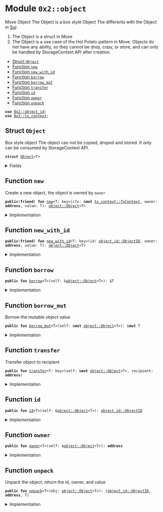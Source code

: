 
<a name="0x2_object"></a>

# Module `0x2::object`

Move Object
The Object is a box style Object
The differents with the Object in [Sui](https://github.com/MystenLabs/sui/blob/598f106ef5fbdfbe1b644236f0caf46c94f4d1b7/crates/sui-framework/sources/object.move#L75):
1. The Object is a struct in Move
2. The Object is a use case of the Hot Potato pattern in Move. Objects do not have any ability, so they cannot be drop, copy, or store, and can only be handled by StorageContext API after creation.


-  [Struct `Object`](#0x2_object_Object)
-  [Function `new`](#0x2_object_new)
-  [Function `new_with_id`](#0x2_object_new_with_id)
-  [Function `borrow`](#0x2_object_borrow)
-  [Function `borrow_mut`](#0x2_object_borrow_mut)
-  [Function `transfer`](#0x2_object_transfer)
-  [Function `id`](#0x2_object_id)
-  [Function `owner`](#0x2_object_owner)
-  [Function `unpack`](#0x2_object_unpack)


<pre><code><b>use</b> <a href="object_id.md#0x2_object_id">0x2::object_id</a>;
<b>use</b> <a href="tx_context.md#0x2_tx_context">0x2::tx_context</a>;
</code></pre>



<a name="0x2_object_Object"></a>

## Struct `Object`

Box style object
The object can not be copied, droped and stored. It only can be consumed by StorageContext API.


<pre><code><b>struct</b> <a href="object.md#0x2_object_Object">Object</a>&lt;T&gt;
</code></pre>



<details>
<summary>Fields</summary>


<dl>
<dt>
<code>id: <a href="object_id.md#0x2_object_id_ObjectID">object_id::ObjectID</a></code>
</dt>
<dd>

</dd>
<dt>
<code>owner: <b>address</b></code>
</dt>
<dd>

</dd>
<dt>
<code>value: T</code>
</dt>
<dd>

</dd>
</dl>


</details>

<a name="0x2_object_new"></a>

## Function `new`

Create a new object, the object is owned by <code>owner</code>


<pre><code><b>public</b>(<b>friend</b>) <b>fun</b> <a href="object.md#0x2_object_new">new</a>&lt;T: key&gt;(ctx: &<b>mut</b> <a href="tx_context.md#0x2_tx_context_TxContext">tx_context::TxContext</a>, owner: <b>address</b>, value: T): <a href="object.md#0x2_object_Object">object::Object</a>&lt;T&gt;
</code></pre>



<details>
<summary>Implementation</summary>


<pre><code><b>public</b>(<b>friend</b>) <b>fun</b> <a href="object.md#0x2_object_new">new</a>&lt;T: key&gt;(ctx: &<b>mut</b> TxContext, owner: <b>address</b>, value: T): <a href="object.md#0x2_object_Object">Object</a>&lt;T&gt; {
    <b>let</b> id = <a href="tx_context.md#0x2_tx_context_fresh_object_id">tx_context::fresh_object_id</a>(ctx);
    <a href="object.md#0x2_object_Object">Object</a>&lt;T&gt;{id, value, owner}
}
</code></pre>



</details>

<a name="0x2_object_new_with_id"></a>

## Function `new_with_id`



<pre><code><b>public</b>(<b>friend</b>) <b>fun</b> <a href="object.md#0x2_object_new_with_id">new_with_id</a>&lt;T: key&gt;(id: <a href="object_id.md#0x2_object_id_ObjectID">object_id::ObjectID</a>, owner: <b>address</b>, value: T): <a href="object.md#0x2_object_Object">object::Object</a>&lt;T&gt;
</code></pre>



<details>
<summary>Implementation</summary>


<pre><code><b>public</b>(<b>friend</b>) <b>fun</b> <a href="object.md#0x2_object_new_with_id">new_with_id</a>&lt;T: key&gt;(id: ObjectID, owner: <b>address</b>, value: T): <a href="object.md#0x2_object_Object">Object</a>&lt;T&gt; {
    <a href="object.md#0x2_object_Object">Object</a>&lt;T&gt;{id, owner, value}
}
</code></pre>



</details>

<a name="0x2_object_borrow"></a>

## Function `borrow`



<pre><code><b>public</b> <b>fun</b> <a href="object.md#0x2_object_borrow">borrow</a>&lt;T&gt;(self: &<a href="object.md#0x2_object_Object">object::Object</a>&lt;T&gt;): &T
</code></pre>



<details>
<summary>Implementation</summary>


<pre><code><b>public</b> <b>fun</b> <a href="object.md#0x2_object_borrow">borrow</a>&lt;T&gt;(self: &<a href="object.md#0x2_object_Object">Object</a>&lt;T&gt;): &T {
    &self.value
}
</code></pre>



</details>

<a name="0x2_object_borrow_mut"></a>

## Function `borrow_mut`

Borrow the mutable object value


<pre><code><b>public</b> <b>fun</b> <a href="object.md#0x2_object_borrow_mut">borrow_mut</a>&lt;T&gt;(self: &<b>mut</b> <a href="object.md#0x2_object_Object">object::Object</a>&lt;T&gt;): &<b>mut</b> T
</code></pre>



<details>
<summary>Implementation</summary>


<pre><code><b>public</b> <b>fun</b> <a href="object.md#0x2_object_borrow_mut">borrow_mut</a>&lt;T&gt;(self: &<b>mut</b> <a href="object.md#0x2_object_Object">Object</a>&lt;T&gt;): &<b>mut</b> T {
    &<b>mut</b> self.value
}
</code></pre>



</details>

<a name="0x2_object_transfer"></a>

## Function `transfer`

Transfer object to recipient


<pre><code><b>public</b> <b>fun</b> <a href="object.md#0x2_object_transfer">transfer</a>&lt;T: key&gt;(self: &<b>mut</b> <a href="object.md#0x2_object_Object">object::Object</a>&lt;T&gt;, recipient: <b>address</b>)
</code></pre>



<details>
<summary>Implementation</summary>


<pre><code><b>public</b> <b>fun</b> <a href="object.md#0x2_object_transfer">transfer</a>&lt;T: key&gt;(self: &<b>mut</b> <a href="object.md#0x2_object_Object">Object</a>&lt;T&gt;, recipient: <b>address</b>) {
    self.owner = recipient;
}
</code></pre>



</details>

<a name="0x2_object_id"></a>

## Function `id`



<pre><code><b>public</b> <b>fun</b> <a href="object.md#0x2_object_id">id</a>&lt;T&gt;(self: &<a href="object.md#0x2_object_Object">object::Object</a>&lt;T&gt;): <a href="object_id.md#0x2_object_id_ObjectID">object_id::ObjectID</a>
</code></pre>



<details>
<summary>Implementation</summary>


<pre><code><b>public</b> <b>fun</b> <a href="object.md#0x2_object_id">id</a>&lt;T&gt;(self: &<a href="object.md#0x2_object_Object">Object</a>&lt;T&gt;): ObjectID {
    self.id
}
</code></pre>



</details>

<a name="0x2_object_owner"></a>

## Function `owner`



<pre><code><b>public</b> <b>fun</b> <a href="object.md#0x2_object_owner">owner</a>&lt;T&gt;(self: &<a href="object.md#0x2_object_Object">object::Object</a>&lt;T&gt;): <b>address</b>
</code></pre>



<details>
<summary>Implementation</summary>


<pre><code><b>public</b> <b>fun</b> <a href="object.md#0x2_object_owner">owner</a>&lt;T&gt;(self: &<a href="object.md#0x2_object_Object">Object</a>&lt;T&gt;): <b>address</b> {
    self.owner
}
</code></pre>



</details>

<a name="0x2_object_unpack"></a>

## Function `unpack`

Unpack the object, return the id, owner, and value


<pre><code><b>public</b> <b>fun</b> <a href="object.md#0x2_object_unpack">unpack</a>&lt;T&gt;(obj: <a href="object.md#0x2_object_Object">object::Object</a>&lt;T&gt;): (<a href="object_id.md#0x2_object_id_ObjectID">object_id::ObjectID</a>, <b>address</b>, T)
</code></pre>



<details>
<summary>Implementation</summary>


<pre><code><b>public</b> <b>fun</b> <a href="object.md#0x2_object_unpack">unpack</a>&lt;T&gt;(obj: <a href="object.md#0x2_object_Object">Object</a>&lt;T&gt;): (ObjectID, <b>address</b>, T) {
    <b>let</b> <a href="object.md#0x2_object_Object">Object</a>{id, owner, value} = obj;
    (id, owner, value)
}
</code></pre>



</details>
